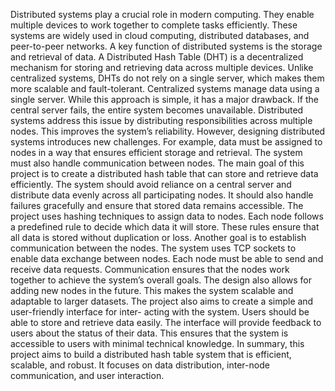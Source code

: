Distributed systems play a crucial role in modern computing. They enable
multiple devices to work together to complete tasks efficiently. These systems
are widely used in cloud computing, distributed databases, and peer-to-peer
networks. A key function of distributed systems is the storage and retrieval
of data. A Distributed Hash Table (DHT) is a decentralized mechanism for
storing and retrieving data across multiple devices. Unlike centralized systems,
DHTs do not rely on a single server, which makes them more scalable and
fault-tolerant.
Centralized systems manage data using a single server. While this approach
is simple, it has a major drawback. If the central server fails, the entire system
becomes unavailable. Distributed systems address this issue by distributing
responsibilities across multiple nodes. This improves the system’s reliability.
However, designing distributed systems introduces new challenges. For example,
data must be assigned to nodes in a way that ensures efficient storage and
retrieval. The system must also handle communication between nodes.
The main goal of this project is to create a distributed hash table that can
store and retrieve data efficiently. The system should avoid reliance on a central
server and distribute data evenly across all participating nodes. It should also
handle failures gracefully and ensure that stored data remains accessible. The
project uses hashing techniques to assign data to nodes. Each node follows a
predefined rule to decide which data it will store. These rules ensure that all
data is stored without duplication or loss.
Another goal is to establish communication between the nodes. The system
uses TCP sockets to enable data exchange between nodes. Each node must be
able to send and receive data requests. Communication ensures that the nodes
work together to achieve the system’s overall goals. The design also allows for
adding new nodes in the future. This makes the system scalable and adaptable
to larger datasets.
The project also aims to create a simple and user-friendly interface for inter-
acting with the system. Users should be able to store and retrieve data easily.
The interface will provide feedback to users about the status of their data. This
ensures that the system is accessible to users with minimal technical knowledge.
In summary, this project aims to build a distributed hash table system that
is efficient, scalable, and robust. It focuses on data distribution, inter-node
communication, and user interaction.
